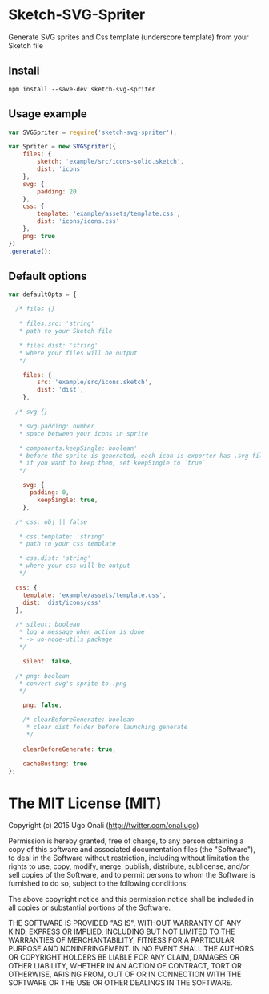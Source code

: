 # Sketch-SVG-Spriter

Generate SVG sprites and Css template (underscore template) from your Sketch file


## Install
```
npm install --save-dev sketch-svg-spriter
```


## Usage example

```js
var SVGSpriter = require('sketch-svg-spriter');

var Spriter = new SVGSpriter({
	files: {
		sketch: 'example/src/icons-solid.sketch',
		dist: 'icons'
	},
	svg: {
		padding: 20
	},
	css: {
		template: 'example/assets/template.css',
		dist: 'icons/icons.css'
	},
	png: true
})
.generate();

```



## Default options

```js
var defaultOpts = {

  /* files {}

   * files.src: 'string'
   * path to your Sketch file

   * files.dist: 'string'
   * where your files will be output
   */

	files: {
		src: 'example/src/icons.sketch',
		dist: 'dist',
	},

  /* svg {}

   * svg.padding: number
   * space between your icons in sprite

   * components.keepSingle: boolean'
   * before the sprite is generated, each icon is exporter has .svg file
   * if you want to keep them, set keepSingle to `true`
   */

	svg: {
	  padding: 0,
		keepSingle: true,
	},

  /* css: obj || false

   * css.template: 'string'
   * path to your css template

   * css.dist: 'string'
   * where your css will be output
   */

  css: {
    template: 'example/assets/template.css',
    dist: 'dist/icons/css'
  },

  /* silent: boolean
   * log a message when action is done
   * -> uo-node-utils package
   */

	silent: false,

  /* png: boolean
   * convert svg's sprite to .png
   */

	png: false,

	/* clearBeforeGenerate: boolean
	 * clear dist folder before launching generate
	 */

	clearBeforeGenerate: true,

	cacheBusting: true
};
```


# The MIT License (MIT)

Copyright (c) 2015 Ugo Onali (http://twitter.com/onaliugo)

Permission is hereby granted, free of charge, to any person obtaining a copy
of this software and associated documentation files (the "Software"), to deal
in the Software without restriction, including without limitation the rights
to use, copy, modify, merge, publish, distribute, sublicense, and/or sell
copies of the Software, and to permit persons to whom the Software is
furnished to do so, subject to the following conditions:

The above copyright notice and this permission notice shall be included in
all copies or substantial portions of the Software.

THE SOFTWARE IS PROVIDED "AS IS", WITHOUT WARRANTY OF ANY KIND, EXPRESS OR
IMPLIED, INCLUDING BUT NOT LIMITED TO THE WARRANTIES OF MERCHANTABILITY,
FITNESS FOR A PARTICULAR PURPOSE AND NONINFRINGEMENT. IN NO EVENT SHALL THE
AUTHORS OR COPYRIGHT HOLDERS BE LIABLE FOR ANY CLAIM, DAMAGES OR OTHER
LIABILITY, WHETHER IN AN ACTION OF CONTRACT, TORT OR OTHERWISE, ARISING FROM,
OUT OF OR IN CONNECTION WITH THE SOFTWARE OR THE USE OR OTHER DEALINGS IN
THE SOFTWARE.
